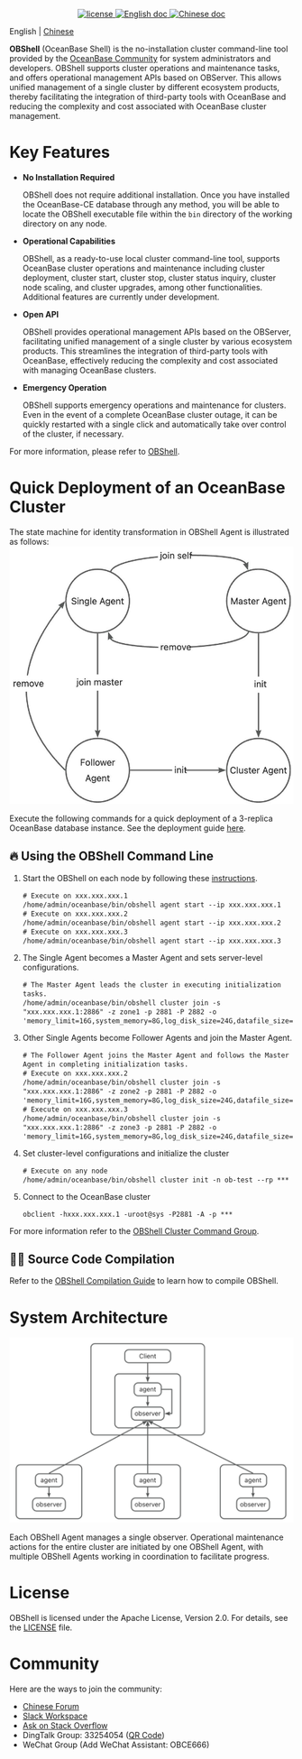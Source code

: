 <p align="center">
  <a href="https://github.com/oceanbase/oceanbase/blob/master/LICENSE">
    <img alt="license" src="https://img.shields.io/badge/license-Apache--2.0-blue" />
  </a>
  <a href="https://en.oceanbase.com/docs/oceanbase-database">
    <img alt="English doc" src="https://img.shields.io/badge/docs-English-blue" />
  </a>
  <a href="https://www.oceanbase.com/docs/oceanbase-database-cn">
    <img alt="Chinese doc" src="https://img.shields.io/badge/文档-简体中文-blue" />
  </a>
</p>

English | [Chinese](./README_CN.md)

**OBShell** (OceanBase Shell) is the no-installation cluster command-line tool provided by the [OceanBase Community](https://open.oceanbase.com/) for system administrators and developers. OBShell supports cluster operations and maintenance tasks, and offers operational management APIs based on OBServer. This allows unified management of a single cluster by different ecosystem products, thereby facilitating the integration of third-party tools with OceanBase and reducing the complexity and cost associated with OceanBase cluster management.

# Key Features
- **No Installation Required**

  OBShell does not require additional installation. Once you have installed the OceanBase-CE database through any method, you will be able to locate the OBShell executable file within the `bin` directory of the working directory on any node.

- **Operational Capabilities**
 
  OBShell, as a ready-to-use local cluster command-line tool, supports OceanBase cluster operations and maintenance including cluster deployment, cluster start, cluster stop, cluster status inquiry, cluster node scaling, and cluster upgrades, among other functionalities. Additional features are currently under development.

- **Open API**
  
  OBShell provides operational management APIs based on the OBServer, facilitating unified management of a single cluster by various ecosystem products. This streamlines the integration of third-party tools with OceanBase, effectively reducing the complexity and cost associated with managing OceanBase clusters.

- **Emergency Operation**
  
  OBShell supports emergency operations and maintenance for clusters. Even in the event of a complete OceanBase cluster outage, it can be quickly restarted with a single click and automatically take over control of the cluster, if necessary.

For more information, please refer to [OBShell](https://www.oceanbase.com/quicksearch?q=obshell).

# Quick Deployment of an OceanBase Cluster

The state machine for identity transformation in OBShell Agent is illustrated as follows:
![OBShell Identity](./img/identity.png)

Execute the following commands for a quick deployment of a 3-replica OceanBase database instance. See the deployment guide [here](https://www.oceanbase.com/docs/common-oceanbase-database-cn-1000000000671670).

## 🔥 Using the OBShell Command Line

1. Start the OBShell on each node by following these [instructions](https://www.oceanbase.com/docs/common-oceanbase-database-cn-1000000000671669).

    ```shell
    # Execute on xxx.xxx.xxx.1
    /home/admin/oceanbase/bin/obshell agent start --ip xxx.xxx.xxx.1
    # Execute on xxx.xxx.xxx.2
    /home/admin/oceanbase/bin/obshell agent start --ip xxx.xxx.xxx.2
    # Execute on xxx.xxx.xxx.3
    /home/admin/oceanbase/bin/obshell agent start --ip xxx.xxx.xxx.3
    ```

2. The Single Agent becomes a Master Agent and sets server-level configurations.

    ```shell
    # The Master Agent leads the cluster in executing initialization tasks.
    /home/admin/oceanbase/bin/obshell cluster join -s "xxx.xxx.xxx.1:2886" -z zone1 -p 2881 -P 2882 -o 'memory_limit=16G,system_memory=8G,log_disk_size=24G,datafile_size=24G'
    ```

3. Other Single Agents become Follower Agents and join the Master Agent.

    ```shell
    # The Follower Agent joins the Master Agent and follows the Master Agent in completing initialization tasks.
    # Execute on xxx.xxx.xxx.2
    /home/admin/oceanbase/bin/obshell cluster join -s "xxx.xxx.xxx.1:2886" -z zone2 -p 2881 -P 2882 -o 'memory_limit=16G,system_memory=8G,log_disk_size=24G,datafile_size=24G'
    # Execute on xxx.xxx.xxx.3
    /home/admin/oceanbase/bin/obshell cluster join -s "xxx.xxx.xxx.1:2886" -z zone3 -p 2881 -P 2882 -o 'memory_limit=16G,system_memory=8G,log_disk_size=24G,datafile_size=24G'
    ```

4. Set cluster-level configurations and initialize the cluster

    ```shell
    # Execute on any node
    /home/admin/oceanbase/bin/obshell cluster init -n ob-test --rp ***
    ```

5. Connect to the OceanBase cluster

    ```shell
    obclient -hxxx.xxx.xxx.1 -uroot@sys -P2881 -A -p *** 
    ```
For more information refer to the [OBShell Cluster Command Group](https://www.oceanbase.com/docs/common-oceanbase-database-cn-1000000000671675).

## 👨‍💻 Source Code Compilation

Refer to the [OBShell Compilation Guide](COMPILE.md) to learn how to compile OBShell.

# System Architecture

![OBShell Architecture](./img/architecture.png)

Each OBShell Agent manages a single observer. Operational maintenance actions for the entire cluster are initiated by one OBShell Agent, with multiple OBShell Agents working in coordination to facilitate progress.

# License

OBShell is licensed under the Apache License, Version 2.0. For details, see the [LICENSE](LICENSE) file.

# Community

Here are the ways to join the community:

* [Chinese Forum](https://ask.oceanbase.com/)
* [Slack Workspace](https://join.slack.com/t/oceanbase/shared_invite/zt-1e25oz3ol-lJ6YNqPHaKwY_mhhioyEuw)
* [Ask on Stack Overflow](https://stackoverflow.com/questions/tagged/oceanbase)
* DingTalk Group: 33254054 ([QR Code](img/dingtalk.png))
* WeChat Group (Add WeChat Assistant: OBCE666)
